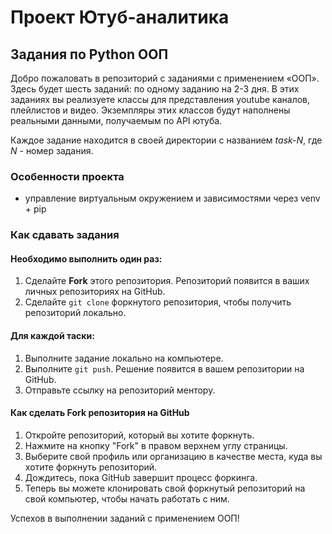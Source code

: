 # Проект Ютуб-аналитика

## Задания по Python ООП

Добро пожаловать в репозиторий с заданиями с применением «ООП». 
Здесь будет шесть заданий: по одному заданию на 2-3 дня. 
В этих заданиях вы реализуете классы для представления youtube каналов, плейлистов и видео. 
Экземпляры этих классов будут наполнены реальными данными, получаемым по API ютуба.

Каждое задание находится в своей директории с названием _task-N_, где _N_ - номер задания. 

### Особенности проекта
- управление виртуальным окружением и зависимостями через venv + pip

### Как сдавать задания

#### Необходимо выполнить один раз:

1. Сделайте __Fork__ этого репозитория. Репозиторий появится в ваших личных репозиториях на GitHub.
2. Сделайте `git clone` форкнутого репозитория, чтобы получить репозиторий локально.

#### Для каждой таски:

1. Выполните задание локально на компьютере.
2. Выполните `git push`. Решение появится в вашем репозитории на GitHub.
3. Отправьте ссылку на репозиторий ментору.

#### Как сделать Fork репозитория на GitHub

1. Откройте репозиторий, который вы хотите форкнуть.
2. Нажмите на кнопку "Fork" в правом верхнем углу страницы.
3. Выберите свой профиль или организацию в качестве места, куда вы хотите форкнуть репозиторий.
4. Дождитесь, пока GitHub завершит процесс форкинга.
5. Теперь вы можете клонировать свой форкнутый репозиторий на свой компьютер, чтобы начать работать с ним.

Успехов в выполнении заданий с применением ООП!
